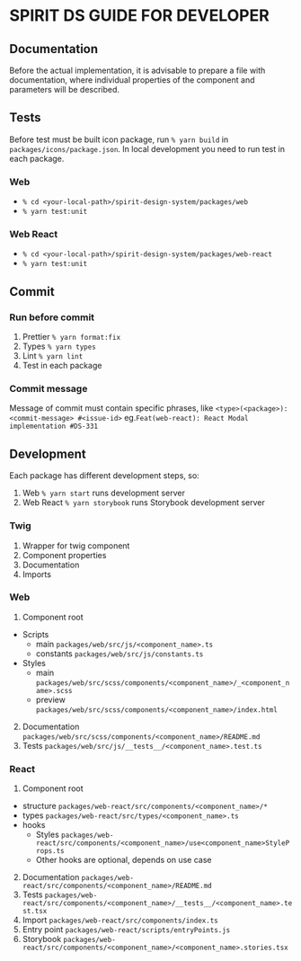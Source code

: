 # SPIRIT DS GUIDE FOR DEVELOPER

## Documentation

Before the actual implementation, it is advisable to prepare a file with documentation, where individual
properties of the component and parameters will be described.

## Tests

Before test must be built icon package, run `% yarn build` in `packages/icons/package.json`.
In local development you need to run test in each package.

### Web

- `% cd <your-local-path>/spirit-design-system/packages/web`
- `% yarn test:unit`

### Web React

- `% cd <your-local-path>/spirit-design-system/packages/web-react`
- `% yarn test:unit`

## Commit

### Run before commit

1. Prettier `% yarn format:fix`
2. Types `% yarn types`
3. Lint `% yarn lint`
4. Test in each package

### Commit message

Message of commit must contain specific phrases, like `<type>(<package>): <commit-message> #<issue-id>` eg.`Feat(web-react): React Modal implementation #DS-331`

## Development

Each package has different development steps, so:

1. Web `% yarn start` runs development server
2. Web React `% yarn storybook` runs Storybook development server

### Twig

1. Wrapper for twig component
2. Component properties
3. Documentation
4. Imports

### Web

1. Component root

- Scripts
  - main `packages/web/src/js/<component_name>.ts`
  - constants `packages/web/src/js/constants.ts`
- Styles
  - main `packages/web/src/scss/components/<component_name>/_<component_name>.scss`
  - preview `packages/web/src/scss/components/<component_name>/index.html`

2. Documentation `packages/web/src/scss/components/<component_name>/README.md`
3. Tests `packages/web/src/js/__tests__/<component_name>.test.ts`

### React

1. Component root

- structure `packages/web-react/src/components/<component_name>/*`
- types `packages/web-react/src/types/<component_name>.ts`
- hooks
  - Styles `packages/web-react/src/components/<component_name>/use<component_name>StyleProps.ts`
  - Other hooks are optional, depends on use case

2. Documentation `packages/web-react/src/components/<component_name>/README.md`
3. Tests `packages/web-react/src/components/<component_name>/__tests__/<component_name>.test.tsx`
4. Import `packages/web-react/src/components/index.ts`
5. Entry point `packages/web-react/scripts/entryPoints.js`
6. Storybook `packages/web-react/src/components/<component_name>/<component_name>.stories.tsx`
